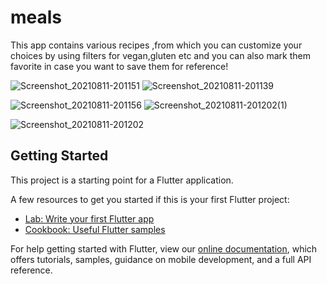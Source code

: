 # meals
This app contains various recipes ,from which you can customize your choices by using filters for vegan,gluten etc and you can also mark them favorite in case you want to save them for reference!

![Screenshot_20210811-201151](https://user-images.githubusercontent.com/75066364/129052842-8cc79306-1f4f-4e8f-a30a-d0bc1918ef74.jpg)  ![Screenshot_20210811-201139](https://user-images.githubusercontent.com/75066364/129052866-bc361fe5-82b7-4242-b2ea-7e46c1d8c0bf.jpg)

![Screenshot_20210811-201156](https://user-images.githubusercontent.com/75066364/129052868-8ce59a87-5799-46f4-9f06-5364099dc795.jpg)  ![Screenshot_20210811-201202(1)](https://user-images.githubusercontent.com/75066364/129052874-8b93dd55-e792-419b-8a26-f54d89cc0cae.jpg)

![Screenshot_20210811-201202](https://user-images.githubusercontent.com/75066364/129052877-98833571-d8c6-451c-a76e-e6277446d690.jpg)


## Getting Started

This project is a starting point for a Flutter application.

A few resources to get you started if this is your first Flutter project:

- [Lab: Write your first Flutter app](https://flutter.dev/docs/get-started/codelab)
- [Cookbook: Useful Flutter samples](https://flutter.dev/docs/cookbook)

For help getting started with Flutter, view our
[online documentation](https://flutter.dev/docs), which offers tutorials,
samples, guidance on mobile development, and a full API reference.
